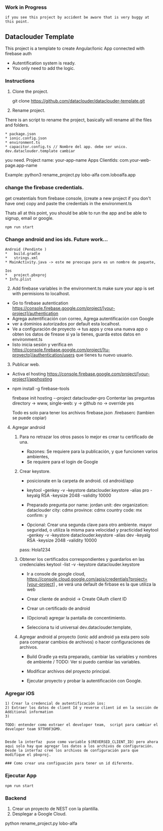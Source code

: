### Work in Progress
    if you see this project by accident be aware that is very buggy at this point.
    
## Dataclouder Template

This project is a template to create Angular/Ionic App connected with firebase auth

* Autentification system is ready. 
* You only need to add the logic. 


### Instructions 

1) Clone the project. 

    git clone https://github.com/dataclouder/dataclouder-template.git

2) Rename project. 

There is an script to rename the project, basically will rename all the files and folders.

    * package.json 
    * ionic.config.json
    * environment.ts
    * capacitor.config.ts // Nombre del app. debe ser unico. dev.dataclouder.template cambiar

you need. 
Project name: your-app-name
Apps ClientIds: com.your-web-page.app-name


Example: 
    python3 rename_project.py lobo-alfa com.loboalfa.app

### change the firebase credentials. 

get createntials from firebase console, (create a new project if you don't have one)
copy and paste the credentials in the environment.ts

Thats all at this point, you should be able to run the app and be able to signup, email or google.

    npm run start


### Change android and ios ids. Future work...

    Android (Pendinte )
    *   build.gradle
    *   strings.xml
    * MainActivity.java -> este me preocupa para es un nombre de paquete,

    Ios
    *   project.pbxproj
    * Info.plist


2) Add firebase variables in the environment.ts make sure your app is set with permisions to localhost. 


* Go to firebase autentication https://console.firebase.google.com/project/[your-project]/authentication
* Agrega autentificación con correo, Agrega autentificación con Google 
* ver a dominios autorizados por default esta localhost. 
* Ve a configuración de proyecto -> tus apps y crea una nueva app o obten los datos de firease si ya la tienes, guarda estos datos en environment.ts
* listo inicia sesión y verifica en https://console.firebase.google.com/project/[tu-proyecto]/authentication/users que tienes tu nuevo usuario. 

3) Publicar web. 

* Activa el hosting https://console.firebase.google.com/project/[your-project]/apphosting

* npm install -g firebase-tools

    firebase init hosting --project dataclouder-pro 
    Contentar las preguntas 
    directory -> www, single-web: y ->  github no -> override yes

    Todo es solo para tener los archivos firebase.json .firebaserc (tambien se puede copiar)


4) Agregar android

    1) Para no retrazar los otros pasos lo mejor es crear tu certificado de una. 
        * Razones: Se requiere para la publicación, y que funcionen varios ambientes, 
        * Se requiere para el login de Google
        
    2) Crear keystore. 

        *   posicionate en la carpeta de android. cd android/app

        *   keytool -genkey -v -keystore dataclouder.keystore -alias pro -keyalg RSA -keysize 2048 -validity 10000

        * Preparado pregunta por 
            name: jordan
            unit: dev
            organization: dataclouder
            city: cdmx
            province: cdmx
            country code: mx
            confirm: y

        * Opcional: Crear una segunda clave para otro ambiente. mayor seguridad, o utiliza la misma para velocidad y practicidad
        keytool -genkey -v -keystore dataclouder.keystore -alias dev -keyalg RSA -keysize 2048 -validity 10000

        pass: Hola1234

    3)  Obtener los certificados correspondientes y guardarlos en las credenciales
    keytool -list -v -keystore dataclouder.keystore


        * Ir a console de google cloud, https://console.cloud.google.com/apis/credentials?project=[your-project] , se verá una default de firbase es la que utiliza la web
    
        * Crear cliente de android  ->  Create OAuth client ID

        * Crear un certificado de android 

        * (Opcional) agregar la pantalla de concentimiento. 

        *  Selecciona tu id universal dev.dataclouder.template, 

    4) Agregar android al proyecto (ionic add android ya esta pero solo para comparar cambios de archivos) o hacer configuraciones de archivos. 

        * Build Gradle ya esta preparado, cambiar las variables y nombres de ambiente / TODO: Ver si puedo cambiar las variables. 

        * Modificar archivos del proyecto principal. 

        * Ejecutar proyecto y probar la autentificación con Google. 



### Agregar iOS

    1) Crear la credencial de autentificación ios:
    2) Extraer los datos de client Id y reverse client id en la sección de Additional information
    3) 
    
    TODO: entender como extraer el developer team,  script para cambiar el developer team 97TH9F3GM9. 

    
    Desde la interfaz  puse como variable $(REVERSED_CLIENT_ID) pero ahora aqui solo hay que agregar los datos a los archivos de configuración. 
    Desde la interfaz creé los archivos de configuración para que modifique el pbxproj.

    ### Como crear una configuación para tener un id diferente. 


### Ejecutar App

    npm run start





### Backend 

1) Crear un proyecto de NEST con la plantilla. 
2) Desplegar a Google Cloud. 


python rename_project.py lobo-alfa
